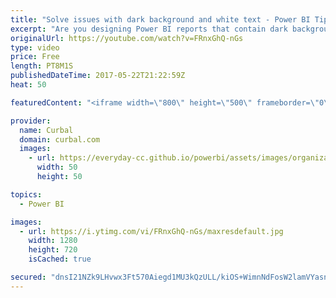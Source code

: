 ```yaml
---
title: "Solve issues with dark background and white text - Power BI Tips & Tricks #44"
excerpt: "Are you designing Power BI reports that contain dark backgrounds and white text? Here I show you a trick that will solve some of the issues with that combination. Dont miss it!  Link to Power BI community post: https://community.powerbi.com/t5/Desktop/Formatting-issues-with-tiles-or-report-pages-with-black-or-grey/td-p/104699"
originalUrl: https://youtube.com/watch?v=FRnxGhQ-nGs
type: video
price: Free
length: PT8M1S
publishedDateTime: 2017-05-22T21:22:59Z
heat: 50

featuredContent: "<iframe width=\"800\" height=\"500\" frameborder=\"0\" src=\"https://www.youtube.com/embed/FRnxGhQ-nGs\" allow=\"accelerometer; autoplay; encrypted-media; gyroscope; picture-in-picture\" allowfullscreen></iframe>"

provider:
  name: Curbal
  domain: curbal.com
  images:
    - url: https://everyday-cc.github.io/powerbi/assets/images/organizations/curbal.com-50x50.jpg
      width: 50
      height: 50

topics:
  - Power BI

images:
  - url: https://i.ytimg.com/vi/FRnxGhQ-nGs/maxresdefault.jpg
    width: 1280
    height: 720
    isCached: true

secured: "dnsI21NZk9LHvwx3Ft570Aiegd1MU3kQzULL/kiOS+WimnNdFosW2lamVYasngOTkkXUncFguFHew0rtNC9HOW7dS+pMuWLHxGCCtWCv1SrTSb8r+NYLTlSMUaqyVt1p1ijIkyFycuHplF14+5hu4D1DLIeFNrsWG5VsBKl703zA+jXJeDQo0rz1qfWJp9e3YUT3w2iE1zgkjRqq4aukFLnIgNatLWeGvEIcLBlf31tWRtAL4GNGnfPnrATebGazyXImPQnag3LxZODFgVDVQBceUaZUTqlgFvMZJTzqjnsGhjClxIkmRp7svshdAuCzaQX8e7/2plq8OWybw+vMDt8c7j3ZgdTE+YzMn4hoholSuacJCr2bHn2NSGrIKZnBf0MI8NU2tlJEGJA3nVjhvWq0nOvRkEGN29M1nib8qKU=;oPoNatWwyrlN2dg4eFwBmg=="
---
```


